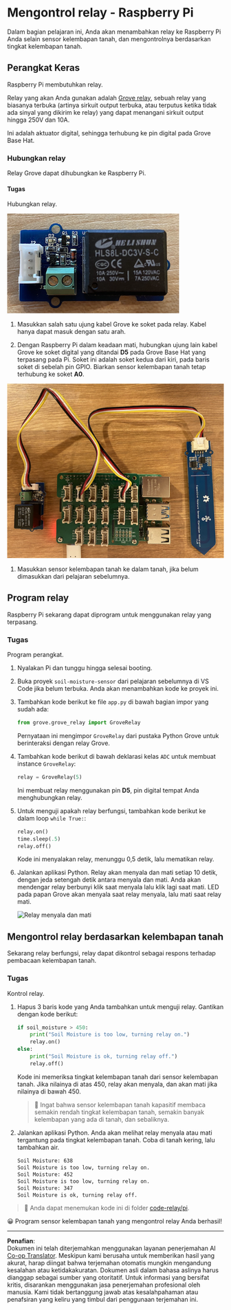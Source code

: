 <!--
CO_OP_TRANSLATOR_METADATA:
{
  "original_hash": "66b81165e60f8f169bd52a401b6a0f8b",
  "translation_date": "2025-08-28T01:55:45+00:00",
  "source_file": "2-farm/lessons/3-automated-plant-watering/pi-relay.md",
  "language_code": "id"
}
-->
# Mengontrol relay - Raspberry Pi

Dalam bagian pelajaran ini, Anda akan menambahkan relay ke Raspberry Pi Anda selain sensor kelembapan tanah, dan mengontrolnya berdasarkan tingkat kelembapan tanah.

## Perangkat Keras

Raspberry Pi membutuhkan relay.

Relay yang akan Anda gunakan adalah [Grove relay](https://www.seeedstudio.com/Grove-Relay.html), sebuah relay yang biasanya terbuka (artinya sirkuit output terbuka, atau terputus ketika tidak ada sinyal yang dikirim ke relay) yang dapat menangani sirkuit output hingga 250V dan 10A.

Ini adalah aktuator digital, sehingga terhubung ke pin digital pada Grove Base Hat.

### Hubungkan relay

Relay Grove dapat dihubungkan ke Raspberry Pi.

#### Tugas

Hubungkan relay.

![Sebuah relay Grove](../../../../../translated_images/grove-relay.d426958ca210fbd0fb7983d7edc069d46c73a8b0a099d94797bd756f7b6bb6be.id.png)

1. Masukkan salah satu ujung kabel Grove ke soket pada relay. Kabel hanya dapat masuk dengan satu arah.

1. Dengan Raspberry Pi dalam keadaan mati, hubungkan ujung lain kabel Grove ke soket digital yang ditandai **D5** pada Grove Base Hat yang terpasang pada Pi. Soket ini adalah soket kedua dari kiri, pada baris soket di sebelah pin GPIO. Biarkan sensor kelembapan tanah tetap terhubung ke soket **A0**.

![Relay Grove terhubung ke soket D5, dan sensor kelembapan tanah terhubung ke soket A0](../../../../../translated_images/pi-relay-and-soil-moisture-sensor.02f3198975b8c53e69ec716cd2719ce117700bd1fc933eaf93476c103c57939b.id.png)

1. Masukkan sensor kelembapan tanah ke dalam tanah, jika belum dimasukkan dari pelajaran sebelumnya.

## Program relay

Raspberry Pi sekarang dapat diprogram untuk menggunakan relay yang terpasang.

### Tugas

Program perangkat.

1. Nyalakan Pi dan tunggu hingga selesai booting.

1. Buka proyek `soil-moisture-sensor` dari pelajaran sebelumnya di VS Code jika belum terbuka. Anda akan menambahkan kode ke proyek ini.

1. Tambahkan kode berikut ke file `app.py` di bawah bagian impor yang sudah ada:

    ```python
    from grove.grove_relay import GroveRelay
    ```

    Pernyataan ini mengimpor `GroveRelay` dari pustaka Python Grove untuk berinteraksi dengan relay Grove.

1. Tambahkan kode berikut di bawah deklarasi kelas `ADC` untuk membuat instance `GroveRelay`:

    ```python
    relay = GroveRelay(5)
    ```

    Ini membuat relay menggunakan pin **D5**, pin digital tempat Anda menghubungkan relay.

1. Untuk menguji apakah relay berfungsi, tambahkan kode berikut ke dalam loop `while True:`:

    ```python
    relay.on()
    time.sleep(.5)
    relay.off()
    ```

    Kode ini menyalakan relay, menunggu 0,5 detik, lalu mematikan relay.

1. Jalankan aplikasi Python. Relay akan menyala dan mati setiap 10 detik, dengan jeda setengah detik antara menyala dan mati. Anda akan mendengar relay berbunyi klik saat menyala lalu klik lagi saat mati. LED pada papan Grove akan menyala saat relay menyala, lalu mati saat relay mati.

    ![Relay menyala dan mati](../../../../../images/relay-turn-on-off.gif)

## Mengontrol relay berdasarkan kelembapan tanah

Sekarang relay berfungsi, relay dapat dikontrol sebagai respons terhadap pembacaan kelembapan tanah.

### Tugas

Kontrol relay.

1. Hapus 3 baris kode yang Anda tambahkan untuk menguji relay. Gantikan dengan kode berikut:

    ```python
    if soil_moisture > 450:
        print("Soil Moisture is too low, turning relay on.")
        relay.on()
    else:
        print("Soil Moisture is ok, turning relay off.")
        relay.off()
    ```

    Kode ini memeriksa tingkat kelembapan tanah dari sensor kelembapan tanah. Jika nilainya di atas 450, relay akan menyala, dan akan mati jika nilainya di bawah 450.

    > 💁 Ingat bahwa sensor kelembapan tanah kapasitif membaca semakin rendah tingkat kelembapan tanah, semakin banyak kelembapan yang ada di tanah, dan sebaliknya.

1. Jalankan aplikasi Python. Anda akan melihat relay menyala atau mati tergantung pada tingkat kelembapan tanah. Coba di tanah kering, lalu tambahkan air.

    ```output
    Soil Moisture: 638
    Soil Moisture is too low, turning relay on.
    Soil Moisture: 452
    Soil Moisture is too low, turning relay on.
    Soil Moisture: 347
    Soil Moisture is ok, turning relay off.
    ```

> 💁 Anda dapat menemukan kode ini di folder [code-relay/pi](../../../../../2-farm/lessons/3-automated-plant-watering/code-relay/pi).

😀 Program sensor kelembapan tanah yang mengontrol relay Anda berhasil!

---

**Penafian**:  
Dokumen ini telah diterjemahkan menggunakan layanan penerjemahan AI [Co-op Translator](https://github.com/Azure/co-op-translator). Meskipun kami berusaha untuk memberikan hasil yang akurat, harap diingat bahwa terjemahan otomatis mungkin mengandung kesalahan atau ketidakakuratan. Dokumen asli dalam bahasa aslinya harus dianggap sebagai sumber yang otoritatif. Untuk informasi yang bersifat kritis, disarankan menggunakan jasa penerjemahan profesional oleh manusia. Kami tidak bertanggung jawab atas kesalahpahaman atau penafsiran yang keliru yang timbul dari penggunaan terjemahan ini.